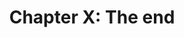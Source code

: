 ---
title: 'Chapter X: The end'
description:
  'This is the end'
prev: /chapter7
next: null
type: chapter
id: 5
---